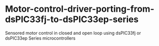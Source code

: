 # Motor-control-driver-porting-from-dsPIC33fj-to-dsPIC33ep-series
Sensored motor control in closed and open loop using dsPIC33fj or dsPIC33ep Series microcontrollers
